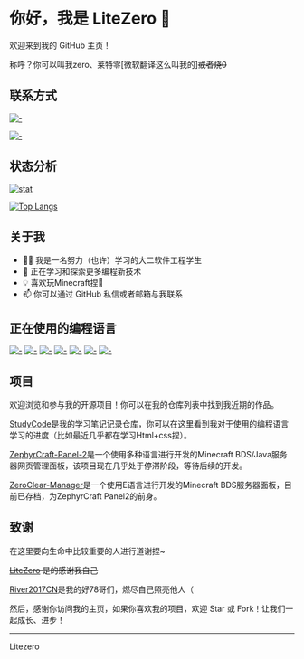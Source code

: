 # 你好，我是 LiteZero 👋

欢迎来到我的 GitHub 主页！

称呼？你可以叫我zero、莱特零[微软翻译这么叫我的]~~或者烧0~~

## 联系方式
[![-](https://img.shields.io/badge/Email:LiteZero261@outlook.com-005FF9?style=flat-square&logo=maildotru&logoColor=white)]()

[![-](https://img.shields.io/badge/QQ:2166242466-1EBAFC?style=flat-square&logo=QQ&logoColor=white)]()

## 状态分析

[![stat](https://github-readme-stats.vercel.app/api?username=Litezero&show_icons=true&icon_color=0366d6&theme=white)]()

[![Top Langs](https://github-readme-stats.vercel.app/api/top-langs/?username=Litezero&layout=compact&icon_color=0366d6&theme=white)]()

## 关于我

- 🧑‍💻 我是一名努力（也许）学习的大二软件工程学生
- 🌱 正在学习和探索更多编程新技术
- 💡 喜欢玩Minecraft捏🥰
- 📫 你可以通过 GitHub 私信或者邮箱与我联系

## 正在使用的编程语言

[![-](https://img.shields.io/badge/html5-E66023?style=flat-square&logo=html5&logoColor=white)]()
[![-](https://img.shields.io/badge/css-663399?style=flat-square&logo=css&logoColor=white)]()
[![-](https://img.shields.io/badge/JavaScript-F7DF1E?style=flat-square&logo=javascript&logoColor=black)]()
[![-](https://img.shields.io/badge/C-A8B9CC?style=flat-square&logo=C&logoColor=white)]()
[![-](https://img.shields.io/badge/C++-00599C?style=flat-square&logo=cplusplus&logoColor=white)]()
[![-](https://img.shields.io/badge/Java-FFFFFF?style=flat-square&logo=Java&logoColor=orange)]() 
[![-](https://img.shields.io/badge/Golang-00ADD8?style=flat-square&logo=go&logoColor=white)]() 

## 项目

欢迎浏览和参与我的开源项目！你可以在我的仓库列表中找到我近期的作品。

[StudyCode](https://github.com/Litezero/Study_Code)是我的学习笔记记录仓库，你可以在这里看到我对于使用的编程语言学习的进度（比如最近几乎都在学习Html+css捏）。

[ZephyrCraft-Panel-2](https://github.com/ZCP2-Dev/ZephyrCraft-Panel-2)是一个使用多种语言进行开发的Minecraft BDS/Java服务器网页管理面板，该项目现在几乎处于停滞阶段，等待后续的开发。

[ZeroClear-Manager](https://github.com/Litezero/ZeroClear-Manager)是一个使用E语言进行开发的Minecraft BDS服务器面板，目前已存档，为ZephyrCraft Panel2的前身。

## 致谢

在这里要向生命中比较重要的人进行道谢捏~

~~[LiteZero](https://github.com/litezero) 是的感谢我自己~~

[River2017CN](https://github.com/River2017CN)是我的好78哥们，燃尽自己照亮他人（

然后，感谢你访问我的主页，如果你喜欢我的项目，欢迎 Star 或 Fork！让我们一起成长、进步！

---
Litezero
